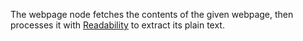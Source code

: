 The webpage node fetches the contents of the given webpage, then processes it with [Readability](https://github.com/mozilla/readability) to extract its plain text.